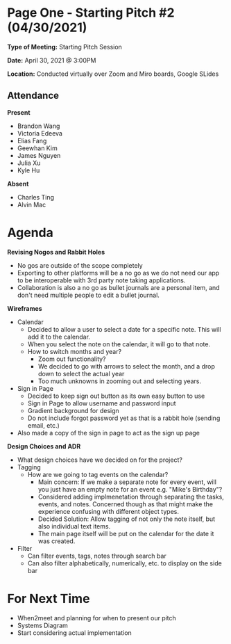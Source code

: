 # Page One - Starting Pitch #2 (04/30/2021)

**Type of Meeting:** Starting Pitch Session

**Date:** April 30, 2021 @ 3:00PM

**Location:** Conducted virtually over Zoom and Miro boards, Google SLides

## Attendance

**Present**

- Brandon Wang
- Victoria Edeeva
- Elias Fang
- Geewhan Kim
- James Nguyen
- Julia Xu
- Kyle Hu

**Absent**

- Charles Ting
- Alvin Mac

# Agenda

**Revising Nogos and Rabbit Holes**
- No gos are outside of the scope completely
- Exporting to other platforms will be a no go as we do not need our app to be interoperable with 3rd party note taking applications.
- Collaboration is also a no go as bullet journals are a personal item, and don't need multiple people to edit a bullet journal. 

**Wireframes**
- Calendar
    - Decided to allow a user to select a date for a specific note. This will add it to the calendar.
    - When you select the note on the calendar, it will go to that note.
    - How to switch months and year?
        - Zoom out functionality?
        - We decided to go with arrows to select the month, and a drop down to select the actual year
        - Too much unknowns in zooming out and selecting years.
 - Sign in Page
    - Decided to keep sign out button as its own easy button to use
    - Sign in Page to allow username and password input
    - Gradient background for design
    - Do not include forgot password yet as that is a rabbit hole (sending email, etc.)
 - Also made a copy of the sign in page to act as the sign up page

**Design Choices and ADR**
- What design choices have we decided on for the project?
- Tagging
    - How are we going to tag events on the calendar?
        - Main concern: If we make a separate note for every event, will you just have an empty note for an event e.g. "Mike's Birthday"?
        - Considered adding implmenetation through separating the tasks, events, and notes. Concerned though as that might make the experience confusing with different object types. 
        - Decided Solution: Allow tagging of not only the note itself, but also individual text items.
        - The main page itself will be put on the calendar for the date it was created.
 - Filter
    - Can filter events, tags, notes through search bar
    - Can also filter alphabetically, numerically, etc. to display on the side bar



# For Next Time
- When2meet and planning for when to present our pitch
- Systems Diagram
- Start considering actual implementation
